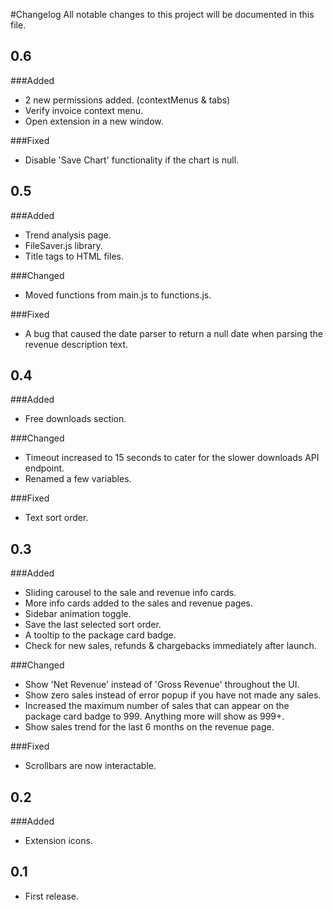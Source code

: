 ﻿#ChangelogAll notable changes to this project will be documented in this file.## 0.6###Added- 2 new permissions added. (contextMenus & tabs)- Verify invoice context menu.- Open extension in a new window.###Fixed- Disable 'Save Chart' functionality if the chart is null.## 0.5###Added- Trend analysis page.- FileSaver.js library.- Title tags to HTML files.###Changed- Moved functions from main.js to functions.js.###Fixed- A bug that caused the date parser to return a null date when parsing the revenue description text.## 0.4###Added- Free downloads section.###Changed- Timeout increased to 15 seconds to cater for the slower downloads API endpoint.- Renamed a few variables.###Fixed- Text sort order.## 0.3###Added- Sliding carousel to the sale and revenue info cards.- More info cards added to the sales and revenue pages.- Sidebar animation toggle.- Save the last selected sort order.- A tooltip to the package card badge.- Check for new sales, refunds & chargebacks immediately after launch.###Changed- Show 'Net Revenue' instead of 'Gross Revenue' throughout the UI.- Show zero sales instead of error popup if you have not made any sales.- Increased the maximum number of sales that can appear on the package card badge to 999. Anything more will show as 999+.- Show sales trend for the last 6 months on the revenue page.###Fixed- Scrollbars are now interactable.## 0.2###Added- Extension icons.## 0.1- First release.